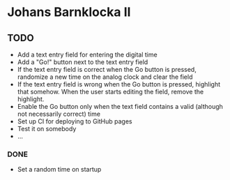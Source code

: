 # Johans Barnklocka II

## TODO
* Add a text entry field for entering the digital time
* Add a "Go!" button next to the text entry field
* If the text entry field is correct when the Go button is pressed, randomize a
  new time on the analog clock and clear the field
* If the text entry field is wrong when the Go button is pressed, highlight that
  somehow. When the user starts editing the field, remove the highlight.
* Enable the Go button only when the text field contains a valid (although not
  necessarily correct) time
* Set up CI for deploying to GitHub pages
* Test it on somebody
* ...

### DONE
* Set a random time on startup
